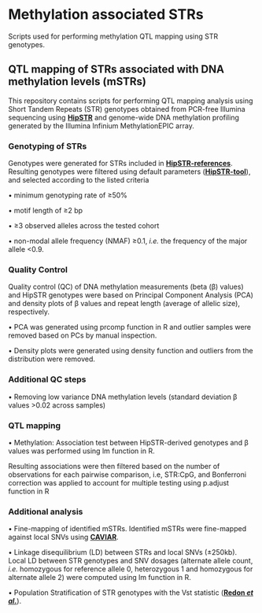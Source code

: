 # Methylation associated STRs
Scripts used for performing methylation QTL mapping using STR genotypes.

## QTL mapping of STRs associated with DNA methylation levels (mSTRs)
This repository contains scripts for performing QTL mapping analysis using Short Tandem Repeats (STR) genotypes obtained from PCR-free Illumina sequencing using **[HipSTR](https://github.com/HipSTR-ToolHipSTR)** and genome-wide DNA methylation profiling generated by the Illumina Infinium MethylationEPIC array.

### Genotyping of STRs
Genotypes were generated for STRs included in **[HipSTR-references](https://github.com/HipSTR-Tool/HipSTR-references)**. Resulting genotypes were filtered using default parameters (**[HipSTR-tool](https://hipstr-tool.github.io/HipSTR/#default-filtering)**), and selected according to the listed criteria

•	minimum genotyping rate of ≥50%

•	motif length of ≥2 bp

•	≥3 observed alleles across the tested cohort

•	non-modal allele frequency (NMAF) ≥0.1, _i.e._ the frequency of the major allele <0.9.

### Quality Control

Quality control (QC) of DNA methylation measurements (beta (β) values) and HipSTR genotypes were based on Principal Component Analysis (PCA) and density plots of β values and repeat length (average of allelic size), respectively. 

•	PCA was generated using prcomp function in R and outlier samples were removed based on PCs by manual inspection. 

•	Density plots were generated using density function and outliers from the distribution were removed.

### Additional QC steps

•	Removing low variance DNA methylation levels (standard deviation β values >0.02 across samples)

### QTL mapping

•	Methylation: Association test between HipSTR-derived genotypes and β values was performed using lm function in R.
 
Resulting associations were then filtered based on the number of observations for each pairwise comparison, i.e, STR:CpG, and Bonferroni correction was applied to account for multiple testing using p.adjust function in R 

### Additional analysis

•	Fine-mapping of identified mSTRs. Identified mSTRs were fine-mapped against local SNVs using **[CAVIAR](https://github.com/fhormoz/caviar)**.

•	Linkage disequilibrium (LD) between STRs and local SNVs (±250kb). Local LD between STR genotypes and SNV dosages (alternate allele count, _i.e._ homozygous for reference allele 0, heterozygous 1 and homozygous for alternate allele 2) were computed using lm function in R. 

•	Population Stratification of STR genotypes with the Vst statistic (**[Redon _et al._](https://www.nature.com/articles/nature05329)**).
